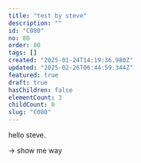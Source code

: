 ```yaml
---
title: "test by steve"
description: ""
id: "C080"
no: 80
order: 80
tags: []
created: "2025-01-24T14:19:36.980Z"
updated: "2025-02-26T06:44:59.344Z"
featured: true
draft: true
hasChildren: false
elementCount: 3
childCount: 0
slug: "C080"
---
```


hello steve.



-> show me way
